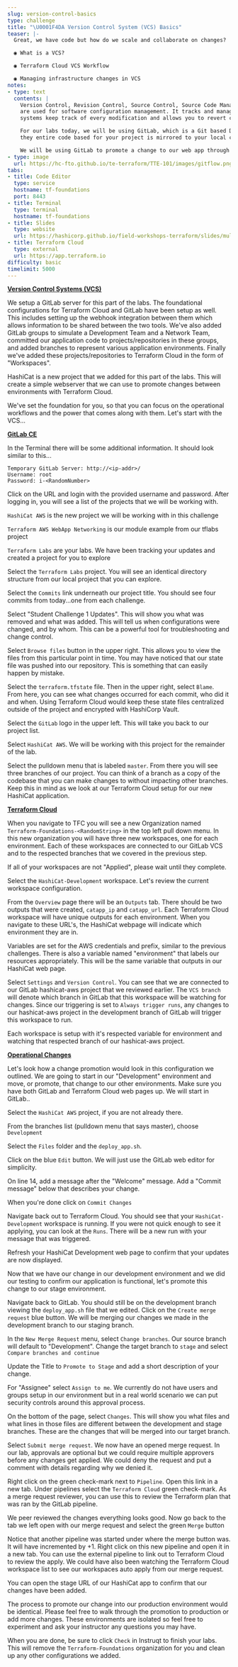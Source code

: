 ```yaml
---
slug: version-control-basics
type: challenge
title: "\U0001F4DA Version Control System (VCS) Basics"
teaser: |-
  Great, we have code but how do we scale and collaborate on changes?

  ◉ What is a VCS?

  ◉ Terraform Cloud VCS Workflow

  ◉ Managing infrastructure changes in VCS
notes:
- type: text
  contents: |
    Version Control, Revision Control, Source Control, Source Code Management are all synonymous. Version control systems
    are used for software configuration management. It tracks and manages changes to source code over time. Version control
    systems keep track of every modification and allows you to revert changes to any point in time.

    For our labs today, we will be using GitLab, which is a Git based Distributed VCS. This is just a way of saying that
    they entire code based for your project is mirrored to your local computer for local development.

    We will be using GitLab to promote a change to our web app through Development into Stage and then into Production.
- type: image
  url: https://hc-fto.github.io/te-terraform/TTE-101/images/gitflow.png
tabs:
- title: Code Editor
  type: service
  hostname: tf-foundations
  port: 8443
- title: Terminal
  type: terminal
  hostname: tf-foundations
- title: Slides
  type: website
  url: https://hashicorp.github.io/field-workshops-terraform/slides/multi-cloud/terraform-cloud/version-control/#2
- title: Terraform Cloud
  type: external
  url: https://app.terraform.io
difficulty: basic
timelimit: 5000
---
```

[<ins>**Version Control Systems (VCS)**</ins>](https://www.terraform.io/docs/state/remote.html)

We setup a GitLab server for this part of the labs.  The foundational configurations for Terraform Cloud and GitLab have been setup as well. This includes setting up the
webhook integration between them which allows information to be shared between the two tools. We've also added GitLab groups to simulate a Development Team and a Network
Team, committed our application code to projects/repositories in these groups, and added branches to represent various application environments. Finally we've added these
projects/repositories to Terraform Cloud in the form of "Workspaces".

HashiCat is a new project that we added for this part of the labs. This will create a simple webserver that we can use to promote changes between environments with
Terraform Cloud.

We've set the foundation for you, so that you can focus on the operational workflows and the power that comes along with them.  Let's start with the VCS...

[<ins>**GitLab CE**</ins>](https://about.GitLab.com/stages-devops-lifecycle/)

In the Terminal there will be some additional information. It should look similar to this...

```
Temporary GitLab Server: http://<ip-addr>/
Username: root
Password: i-<RandomNumber>
```

Click on the URL and login with the provided username and password. After logging in, you will see a list of the projects
that we will be working with.

`HashiCat AWS` is the new project we will be working with in this challenge

`Terraform AWS WebApp Networking` is our module example from our tflabs project

`Terraform Labs` are your labs. We have been tracking your updates and created a project for you to explore

Select the `Terraform Labs` project. You will see an identical directory structure from our local project that you can
explore.

Select the `Commits` link underneath our project title. You should see four commits from today...one from each challenge.

Select "Student Challenge 1 Updates". This will show you what was removed and what was added. This will tell us when configurations were
changed, and by whom. This can be a powerful tool for troubleshooting and change control.

Select `Browse files` button in the upper right. This allows you to view the files from this particular point in time. You may have noticed that
our state file was pushed into our repository. This is something that can easily happen by mistake.

Select the `terraform.tfstate` file. Then in the upper right, select `Blame`. From here, you can see what changes occurred
for each commit, who did it and when. Using Terraform Cloud would keep these state files centralized outside of the project and
encrypted with HashiCorp Vault.

Select the `GitLab` logo in the upper left. This will take you back to our project list.

Select `HashiCat AWS`. We will be working with this project for the remainder of the lab.

Select the pulldown menu that is labeled `master`. From there you will see three branches of our project. You can think of
a branch as a copy of the codebase that you can make changes to without impacting other branches. Keep this in mind as we look
at our Terraform Cloud setup for our new HashiCat application.

[<ins>**Terraform Cloud**</ins>](https://app.terraform.io/app/organizations)

When you navigate to TFC you will see a new Organization named `Terraform-Foundations-<RandomString>` in the top left pull down menu.
In this new organization you will have three new workspaces, one for each environment. Each of these workspaces are connected to our
GitLab VCS and to the respected branches that we covered in the previous step.

If all of your workspaces are not "Applied", please wait until they complete.

Select the `HashiCat-Development` workspace. Let's review the current workspace configuration.

From the `Overview` page there will be an `Outputs` tab. There should be two outputs that were created, `catapp_ip` and `catapp_url`. Each
Terraform Cloud workspace will have unique outputs for each environment. When you navigate to these URL's, the HashiCat webpage will indicate
which environment they are in.

Variables are set for the AWS credentials and prefix, similar to the previous challenges. There is also a variable named "environment" that
labels our resources appropriately. This will be the same variable that outputs in our HashiCat web page.

Select `Settings` and `Version Control`. You can see that we are connected to our GitLab hashicat-aws project that we reviewed
earlier. The `VCS branch` will denote which branch in GitLab that this workspace will be watching for changes. Since our triggering
is set to `Always trigger runs`, any changes to our hashicat-aws project in the development branch of GitLab will trigger this
workspace to run.

Each workspace is setup with it's respected variable for environment and watching that respected branch of our hashicat-aws project.

<ins>**Operational Changes**</ins>

Let's look how a change promotion would look in this configuration we outlined. We are going to start in our "Development" environment
and move, or promote, that change to our other environments. Make sure you have both GitLab and Terraform Cloud web pages up. We will
start in GitLab..

Select the `HashiCat AWS` project, if you are not already there.

From the branches list (pulldown menu that says master), choose `Development`

Select the `Files` folder and the `deploy_app.sh`.

Click on the blue `Edit` button. We will just use the GitLab web editor for simplicity.

On line 14, add a message after the "Welcome" message. Add a "Commit message" below that describes your change.

When you're done click on `Commit Changes`

Navigate back out to Terraform Cloud. You should see that your `HashiCat-Development` workspace is running. If you were not quick enough
to see it applying, you can look at the `Runs`. There will be a new run with your message that was triggered.

Refresh your HashiCat Development web page to confirm that your updates are now displayed.

Now that we have our change in our development environment and we did our testing to confirm our application is functional, let's promote this
change to our stage environment.

Navigate back to GitLab. You should still be on the development branch viewing the `deploy_app.sh` file that we edited. Click on the
`Create merge request` blue button. We will be merging our changes we made in the development branch to our staging branch.

In the `New Merge Request` menu, select `Change branches`. Our source branch will default to "Development". Change the target branch to
`stage` and select `Compare branches and continue`

Update the Title to `Promote to Stage` and add a short description of your change.

For "Assignee" select `Assign to me`. We currently do not have users and groups setup in our environment but in a real world scenario
we can put security controls around this approval process.

On the bottom of the page, select `Changes`. This will show you what files and what lines in those files are different between the development
and stage branches. These are the changes that will be merged into our target branch.

Select `Submit merge request`. We now have an opened merge request. In our lab, approvals are optional but we could require multiple approvers
before any changes get applied. We could deny the request and put a comment with details regarding why we denied it.

Right click on the green check-mark next to `Pipeline`. Open this link in a new tab. Under pipelines select the `Terraform Cloud` green check-mark.
As a merge request reviewer, you can use this to review the Terraform plan that was ran by the GitLab pipeline.

We peer reviewed the changes everything looks good. Now go back to the tab we left open with our merge request and select the green `Merge` button

Notice that another pipeline was started under where the merge button was. It will have incremented by +1. Right click on this new pipeline and
open it in a new tab. You can use the external pipeline to link out to Terraform Cloud to review the apply. We could have also been watching
the Terraform Cloud workspace list to see our workspaces auto apply from our merge request.

You can open the stage URL of our HashiCat app to confirm that our changes have been added.

The process to promote our change into our production environment would be identical. Please feel free to walk through the promotion to production or
add more changes. These environments are isolated so feel free to experiment and ask your instructor any questions you may have.

When you are done, be sure to click `Check` in Instruqt to finish your labs. This will remove the `Terraform-Foundations` organization for you and
clean up any other configurations we added.
